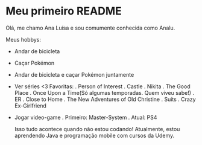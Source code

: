 # Meu primeiro README
Olá, me chamo Ana Luísa e sou comumente conhecida como Analu.

Meus hobbys:
- Andar de bicicleta
- Caçar Pokémon
- Andar de bicicleta e caçar Pokémon juntamente
- Ver séries <3
  Favoritas:
  . Person of Interest
  . Castle
  . Nikita
  . The Good Place
  . Once Upon a Time(Só algumas temporadas. Quem viveu sabe!)
  . ER
  . Close to Home
  . The New Adventures of Old Christine
  . Suits
  . Crazy Ex-Girlfriend
- Jogar video-game
  . Primeiro: Master-System
  . Atual: PS4
  
  Isso tudo acontece quando não estou codando!
  Atualmente, estou aprendendo Java e programação mobile com cursos da Udemy.
